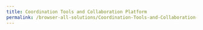 ```yaml
---
title: Coordination Tools and Collaboration Platform
permalink: /browser-all-solutions/Coordination-Tools-and-Collaboration-Platform
---
```


